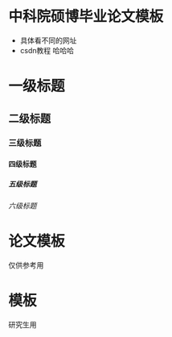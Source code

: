 # 中科院硕博毕业论文模板
* 具体看不同的网址
* csdn教程  哈哈哈
# 一级标题
## 二级标题
### 三级标题
#### 四级标题
##### 五级标题
###### 六级标题

# 论文模板
仅供参考用
#  模板
研究生用
